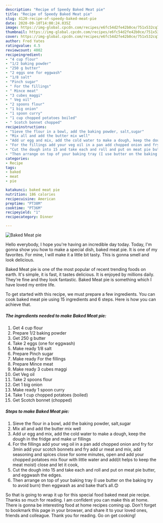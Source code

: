 ```yaml
---
description: "Recipe of Speedy Baked Meat pie"
title: "Recipe of Speedy Baked Meat pie"
slug: 4120-recipe-of-speedy-baked-meat-pie
date: 2020-09-10T14:00:24.035Z
image: https://img-global.cpcdn.com/recipes/e6fc54d2fe42b0ce/751x532cq70/baked-meat-pie-recipe-main-photo.jpg
thumbnail: https://img-global.cpcdn.com/recipes/e6fc54d2fe42b0ce/751x532cq70/baked-meat-pie-recipe-main-photo.jpg
cover: https://img-global.cpcdn.com/recipes/e6fc54d2fe42b0ce/751x532cq70/baked-meat-pie-recipe-main-photo.jpg
author: Fred Yates
ratingvalue: 4.5
reviewcount: 4002
recipeingredient:
- "4 cup flour"
- "1/2 baking powder"
- "250 g butter"
- "2 eggs one for eggwash"
- "1/8 salt"
- "Pinch sugar"
- " For the fillings"
- " Mince meat"
- "3 cubes maggi"
- " Veg oil"
- "2 spoons flour"
- "1 big onion"
- "1 spoon curry"
- "1 cup chopped potatoes boiled"
- " Scotch bonnet chopped"
recipeinstructions:
- "Sieve the flour in a bowl, add the baking powder, salt,sugar"
- "Mix all and add the butter mix well"
- "Add ur egg and mix, add the cold water to make a dough, keep the dough in the fridge and make ur fillings"
- "For the fillings add your veg oil in a pan add chopped onion and fry for 3min add your scotch bonnets and fry add ur meat and mix, add seasoning and spices close for some minutes, open and add your chopped potatoes mix flour with little water and add(it helps to keep the meat moist) close and let it cook,"
- "Cut the dough into 15 and take each and roll and put on meat pie butter, and eggwash the edges."
- "Then arrange on top of your baking tray (I use butter on the baking try to avoid burn) then eggwash as and bake that’s all.😊"
categories:
- Recipe
tags:
- baked
- meat
- pie

katakunci: baked meat pie 
nutrition: 186 calories
recipecuisine: American
preptime: "PT38M"
cooktime: "PT36M"
recipeyield: "1"
recipecategory: Dinner

---
```



![Baked Meat pie](https://img-global.cpcdn.com/recipes/e6fc54d2fe42b0ce/751x532cq70/baked-meat-pie-recipe-main-photo.jpg)

Hello everybody, I hope you're having an incredible day today. Today, I'm gonna show you how to make a special dish, baked meat pie. It is one of my favorites. For mine, I will make it a little bit tasty. This is gonna smell and look delicious.



Baked Meat pie is one of the most popular of recent trending foods on earth. It's simple, it is fast, it tastes delicious. It is enjoyed by millions daily. They're fine and they look fantastic. Baked Meat pie is something which I have loved my entire life.


To get started with this recipe, we must prepare a few ingredients. You can cook baked meat pie using 15 ingredients and 6 steps. Here is how you can achieve that.

<!--inarticleads1-->

##### The ingredients needed to make Baked Meat pie:

1. Get 4 cup flour
1. Prepare 1/2 baking powder
1. Get 250 g butter
1. Take 2 eggs (one for eggwash)
1. Make ready 1/8 salt
1. Prepare Pinch sugar
1. Make ready  For the fillings
1. Prepare  Mince meat
1. Make ready 3 cubes maggi
1. Get  Veg oil
1. Take 2 spoons flour
1. Get 1 big onion
1. Make ready 1 spoon curry
1. Take 1 cup chopped potatoes (boiled)
1. Get  Scotch bonnet (chopped)




<!--inarticleads2-->

##### Steps to make Baked Meat pie:

1. Sieve the flour in a bowl, add the baking powder, salt,sugar
1. Mix all and add the butter mix well
1. Add ur egg and mix, add the cold water to make a dough, keep the dough in the fridge and make ur fillings
1. For the fillings add your veg oil in a pan add chopped onion and fry for 3min add your scotch bonnets and fry add ur meat and mix, add seasoning and spices close for some minutes, open and add your chopped potatoes mix flour with little water and add(it helps to keep the meat moist) close and let it cook,
1. Cut the dough into 15 and take each and roll and put on meat pie butter, and eggwash the edges.
1. Then arrange on top of your baking tray (I use butter on the baking try to avoid burn) then eggwash as and bake that’s all.😊




So that is going to wrap it up for this special food baked meat pie recipe. Thanks so much for reading. I am confident you can make this at home. There is gonna be interesting food at home recipes coming up. Don't forget to bookmark this page in your browser, and share it to your loved ones, friends and colleague. Thank you for reading. Go on get cooking!
